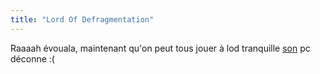 ```yaml
---
title: "Lord Of Defragmentation"
---
```


Raaaah évouala, maintenant qu'on peut tous jouer à lod tranquille
[son](http://n0c.ath.cx) pc déconne :(

